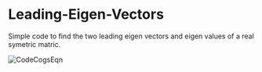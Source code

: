# Leading-Eigen-Vectors
Simple code to find the two leading eigen vectors and eigen values of a real symetric matric.

![CodeCogsEqn](https://user-images.githubusercontent.com/3444740/55593729-9af60b80-575a-11e9-97b8-12f7ff359a8f.gif)
